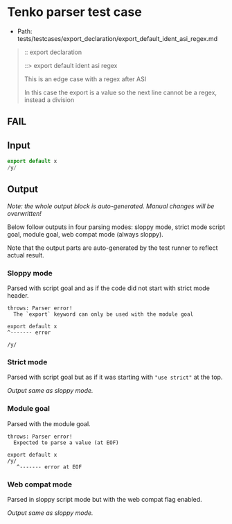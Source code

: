 # Tenko parser test case

- Path: tests/testcases/export_declaration/export_default_ident_asi_regex.md

> :: export declaration
>
> ::> export default ident asi regex
>
> This is an edge case with a regex after ASI
>
> In this case the export is a value so the next line cannot be a regex, instead a division

## FAIL

## Input

`````js
export default x
/y/
`````

## Output

_Note: the whole output block is auto-generated. Manual changes will be overwritten!_

Below follow outputs in four parsing modes: sloppy mode, strict mode script goal, module goal, web compat mode (always sloppy).

Note that the output parts are auto-generated by the test runner to reflect actual result.

### Sloppy mode

Parsed with script goal and as if the code did not start with strict mode header.

`````
throws: Parser error!
  The `export` keyword can only be used with the module goal

export default x
^------- error

/y/
`````

### Strict mode

Parsed with script goal but as if it was starting with `"use strict"` at the top.

_Output same as sloppy mode._

### Module goal

Parsed with the module goal.

`````
throws: Parser error!
  Expected to parse a value (at EOF)

export default x
/y/
   ^------- error at EOF
`````


### Web compat mode

Parsed in sloppy script mode but with the web compat flag enabled.

_Output same as sloppy mode._
